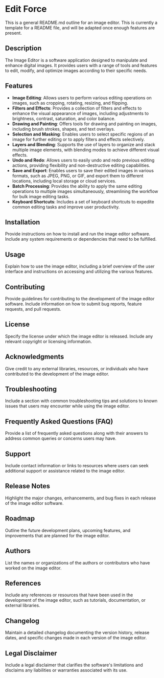 # Edit Force

This is a general README.md outline for an image editor. This is currently a template for a README file, and will be adapted once enough features are present.

## Description

The Image Editor is a software application designed to manipulate and enhance digital images. It provides users with a range of tools and features to edit, modify, and optimize images according to their specific needs.

## Features

- **Image Editing**: Allows users to perform various editing operations on images, such as cropping, rotating, resizing, and flipping.
- **Filters and Effects**: Provides a collection of filters and effects to enhance the visual appearance of images, including adjustments to brightness, contrast, saturation, and color balance.
- **Drawing and Painting**: Offers tools for drawing and painting on images, including brush strokes, shapes, and text overlays.
- **Selection and Masking**: Enables users to select specific regions of an image for further editing or to apply filters and effects selectively.
- **Layers and Blending**: Supports the use of layers to organize and stack multiple image elements, with blending modes to achieve different visual effects.
- **Undo and Redo**: Allows users to easily undo and redo previous editing actions, providing flexibility and non-destructive editing capabilities.
- **Save and Export**: Enables users to save their edited images in various formats, such as JPEG, PNG, or GIF, and export them to different locations, including local storage or cloud services.
- **Batch Processing**: Provides the ability to apply the same editing operations to multiple images simultaneously, streamlining the workflow for bulk image editing tasks.
- **Keyboard Shortcuts**: Includes a set of keyboard shortcuts to expedite common editing tasks and improve user productivity.

## Installation

Provide instructions on how to install and run the image editor software. Include any system requirements or dependencies that need to be fulfilled.

## Usage

Explain how to use the image editor, including a brief overview of the user interface and instructions on accessing and utilizing the various features.

## Contributing

Provide guidelines for contributing to the development of the image editor software. Include information on how to submit bug reports, feature requests, and pull requests.

## License

Specify the license under which the image editor is released. Include any relevant copyright or licensing information.

## Acknowledgments

Give credit to any external libraries, resources, or individuals who have contributed to the development of the image editor.

## Troubleshooting

Include a section with common troubleshooting tips and solutions to known issues that users may encounter while using the image editor.

## Frequently Asked Questions (FAQ)

Provide a list of frequently asked questions along with their answers to address common queries or concerns users may have.

## Support

Include contact information or links to resources where users can seek additional support or assistance related to the image editor.

## Release Notes

Highlight the major changes, enhancements, and bug fixes in each release of the image editor software.

## Roadmap

Outline the future development plans, upcoming features, and improvements that are planned for the image editor.

## Authors

List the names or organizations of the authors or contributors who have worked on the image editor.

## References

Include any references or resources that have been used in the development of the image editor, such as tutorials, documentation, or external libraries.

## Changelog

Maintain a detailed changelog documenting the version history, release dates, and specific changes made in each version of the image editor.

## Legal Disclaimer

Include a legal disclaimer that clarifies the software's limitations and disclaims any liabilities or warranties associated with its use.
